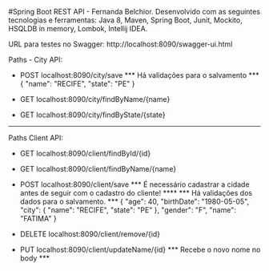 #Spring Boot REST API - Fernanda Belchior.
Desenvolvido com as seguintes tecnologias e ferramentas: Java 8, Maven,
Spring Boot, Junit, Mockito, HSQLDB in memory, Lombok, Intellij IDEA.

URL para testes no Swagger:
http://localhost:8090/swagger-ui.html

Paths - City API:

- POST localhost:8090/city/save
*** Há validações para o salvamento ***
    {
        "name": "RECIFE",
        "state": "PE"
    }

- GET localhost:8090/city/findByName/{name}

- GET localhost:8090/city/findByState/{state}

____________________________________________________________________________________


Paths Client API:

- GET localhost:8090/client/findById/{id}

- GET localhost:8090/client/findByName/{name}

- POST localhost:8090/client/save
*** É necessário cadastrar a cidade antes de seguir com o 
cadastro do cliente! ****
*** Há validações dos dados para o salvamento. ***
    {
    "age": 40,
    "birthDate": "1980-05-05",
    "city": {
    "name": "RECIFE",
    "state": "PE"
    },
    "gender": "F",
    "name": "FATIMA"
    }

- DELETE localhost:8090/client/remove/{id}

- PUT localhost:8090/client/updateName/{id}
*** Recebe o novo nome no body ***






